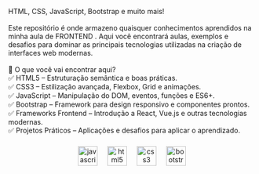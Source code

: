 <p align="left">HTML, CSS, JavaScript, Bootstrap e muito mais!<br><br>Este repositório é onde armazeno quaisquer conhecimentos aprendidos na minha aula de FRONTEND . Aqui você encontrará aulas, exemplos e desafios para dominar as principais tecnologias utilizadas na criação de interfaces web modernas.<br><br>📌 O que você vai encontrar aqui?<br>✅ HTML5 – Estruturação semântica e boas práticas.<br>✅ CSS3 – Estilização avançada, Flexbox, Grid e animações.<br>✅ JavaScript – Manipulação do DOM, eventos, funções e ES6+.<br>✅ Bootstrap – Framework para design responsivo e componentes prontos.<br>✅ Frameworks Frontend – Introdução a React, Vue.js e outras tecnologias modernas.<br>✅ Projetos Práticos – Aplicações e desafios para aplicar o aprendizado.</p>

###

<div align="center">
  <img src="https://cdn.jsdelivr.net/gh/devicons/devicon/icons/javascript/javascript-original.svg" height="40" alt="javascript logo"  />
  <img width="12" />
  <img src="https://cdn.jsdelivr.net/gh/devicons/devicon/icons/html5/html5-original.svg" height="40" alt="html5 logo"  />
  <img width="12" />
  <img src="https://cdn.jsdelivr.net/gh/devicons/devicon/icons/css3/css3-original.svg" height="40" alt="css3 logo"  />
  <img width="12" />
  <img src="https://cdn.jsdelivr.net/gh/devicons/devicon/icons/bootstrap/bootstrap-original.svg" height="40" alt="bootstrap logo"  />
</div>

###
